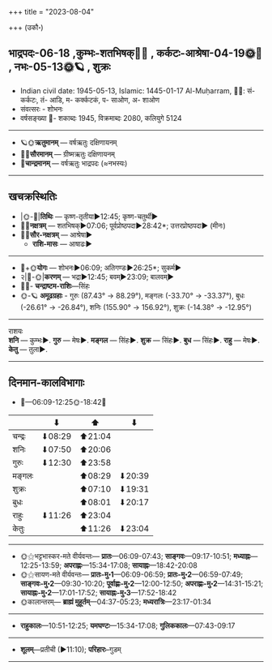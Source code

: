 +++
title = "2023-08-04"

+++
(उकौ॰)
## भाद्रपदः-06-18  ,कुम्भः-शतभिषक्🌛🌌  ,  कर्कटः-आश्रेषा-04-19🌞🌌  ,  नभः-05-13🌞🪐  , शुक्रः
- Indian civil date: 1945-05-13, Islamic: 1445-01-17 Al-Muḥarram, 🌌🌞: सं- कर्कटः, तं- आडि, म- कर्क्कटकं, प- साओण, अ- शाओण
- संवत्सरः - शोभनः
- वर्षसङ्ख्या 🌛- शकाब्दः 1945, विक्रमाब्दः 2080, कलियुगे 5124
___________________
- 🪐🌞**ऋतुमानम्** — वर्षऋतुः दक्षिणायनम्
- 🌌🌞**सौरमानम्** — ग्रीष्मऋतुः दक्षिणायनम्
- 🌛**चान्द्रमानम्** — वर्षऋतुः भाद्रपदः (≈नभस्यः)
___________________


## खचक्रस्थितिः
- |🌞-🌛|**तिथिः** — कृष्ण-तृतीया►12:45; कृष्ण-चतुर्थी►  
- 🌌🌛**नक्षत्रम्** — शतभिषक्►07:06; पूर्वप्रोष्ठपदा►28:42*; उत्तरप्रोष्ठपदा► (मीनः)  
- 🌌🌞**सौर-नक्षत्रम्** — आश्रेषा►  
  - **राशि-मासः** — आषाढः► 
___________________
- 🌛+🌞**योगः** — शोभनः►06:09; अतिगण्डः►26:25*; सुकर्म►  
- २|🌛-🌞|**करणम्** — भद्रा►12:45; बवम्►23:09; बालवम्►  
- 🌌🌛- **चन्द्राष्टम-राशिः**—सिंहः  
- 🌞-🪐 **अमूढग्रहाः** - गुरुः (87.43° → 88.29°), मङ्गलः (-33.70° → -33.37°), बुधः (-26.61° → -26.84°), शनिः (155.90° → 156.92°), शुक्रः (-14.38° → -12.95°)
___________________
राशयः  
**शनि** — कुम्भः►. **गुरु** — मेषः►. **मङ्गल** — सिंहः►. **शुक्र** — सिंहः►. **बुध** — सिंहः►. **राहु** — मेषः►. **केतु** — तुला►. 
___________________


## दिनमान-कालविभागाः
- 🌅—06:09-12:25🌞-18:42🌇  

|      |⬇     |⬆     |⬇     |
|------|-----|-----|------|
|चन्द्रः|⬇08:29 |⬆21:04 |     |
|शनिः   |⬇07:50 |⬆20:06 |     |
|गुरुः  |⬇12:30 |⬆23:58 |     |
|मङ्गलः |     |⬆08:29 |⬇20:39 |
|शुक्रः |     |⬆07:10 |⬇19:31 |
|बुधः   |     |⬆08:01 |⬇20:17 |
|राहुः  |⬇11:26 |⬆23:04 |     |
|केतुः  |     |⬆11:26 |⬇23:04 |
___________________
- 🌞⚝भट्टभास्कर-मते वीर्यवन्तः— **प्रातः**—06:09-07:43; **साङ्गवः**—09:17-10:51; **मध्याह्नः**—12:25-13:59; **अपराह्णः**—15:34-17:08; **सायाह्नः**—18:42-20:08  
- 🌞⚝सायण-मते वीर्यवन्तः— **प्रातः-मु॰1**—06:09-06:59; **प्रातः-मु॰2**—06:59-07:49; **साङ्गवः-मु॰2**—09:30-10:20; **पूर्वाह्णः-मु॰2**—12:00-12:50; **अपराह्णः-मु॰2**—14:31-15:21; **सायाह्नः-मु॰2**—17:01-17:52; **सायाह्नः-मु॰3**—17:52-18:42  
- 🌞कालान्तरम्— **ब्राह्मं मुहूर्तम्**—04:37-05:23; **मध्यरात्रिः**—23:17-01:34  
___________________
- **राहुकालः**—10:51-12:25; **यमघण्टः**—15:34-17:08; **गुलिककालः**—07:43-09:17  
___________________
- **शूलम्**—प्रतीची (►11:10); **परिहारः**–गुडम्  
___________________

